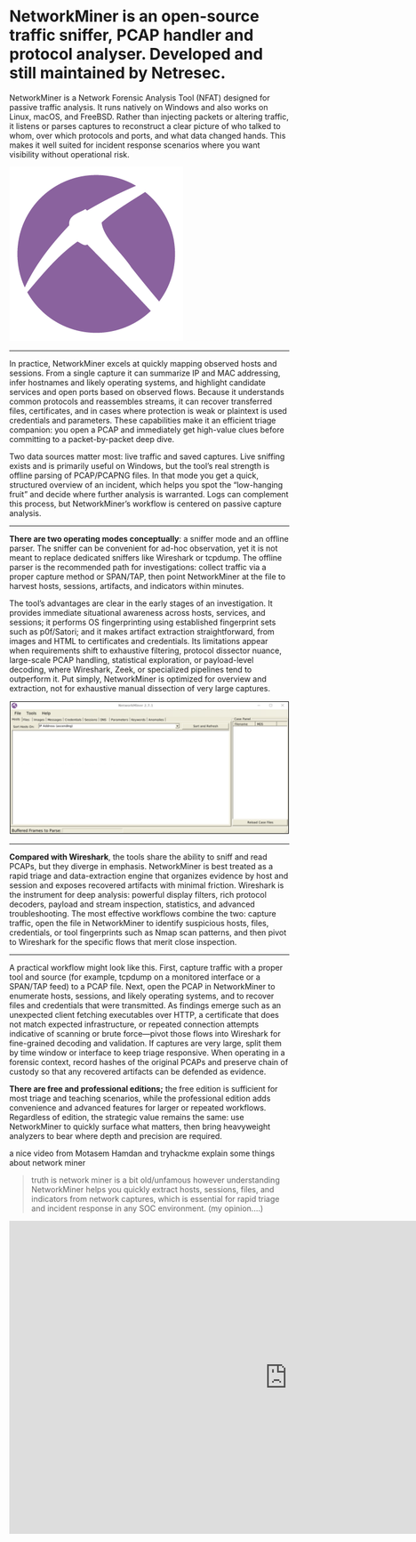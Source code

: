 
# NetworkMiner is an open-source traffic sniffer, PCAP handler and protocol analyser. Developed and still maintained by Netresec.


NetworkMiner is a Network Forensic Analysis Tool (NFAT) designed for passive traffic analysis. It runs natively on Windows and also works on Linux, macOS, and FreeBSD. Rather than injecting packets or altering traffic, it listens or parses captures to reconstruct a clear picture of who talked to whom, over which protocols and ports, and what data changed hands. This makes it well suited for incident response scenarios where you want visibility without operational risk.

![Hashing Example](../../assets/img28.png)

---

In practice, NetworkMiner excels at quickly mapping observed hosts and sessions. From a single capture it can summarize IP and MAC addressing, infer hostnames and likely operating systems, and highlight candidate services and open ports based on observed flows. Because it understands common protocols and reassembles streams, it can recover transferred files, certificates, and in cases where protection is weak or plaintext is used credentials and parameters. These capabilities make it an efficient triage companion: you open a PCAP and immediately get high-value clues before committing to a packet-by-packet deep dive.

Two data sources matter most: live traffic and saved captures. Live sniffing exists and is primarily useful on Windows, but the tool’s real strength is offline parsing of PCAP/PCAPNG files. In that mode you get a quick, structured overview of an incident, which helps you spot the “low-hanging fruit” and decide where further analysis is warranted. Logs can complement this process, but NetworkMiner’s workflow is centered on passive capture analysis.

---

**There are two operating modes conceptually**: a sniffer mode and an offline parser. The sniffer can be convenient for ad-hoc observation, yet it is not meant to replace dedicated sniffers like Wireshark or tcpdump. The offline parser is the recommended path for investigations: collect traffic via a proper capture method or SPAN/TAP, then point NetworkMiner at the file to harvest hosts, sessions, artifacts, and indicators within minutes.

The tool’s advantages are clear in the early stages of an investigation. It provides immediate situational awareness across hosts, services, and sessions; it performs OS fingerprinting using established fingerprint sets such as p0f/Satori; and it makes artifact extraction straightforward, from images and HTML to certificates and credentials. Its limitations appear when requirements shift to exhaustive filtering, protocol dissector nuance, large-scale PCAP handling, statistical exploration, or payload-level decoding, where Wireshark, Zeek, or specialized pipelines tend to outperform it. Put simply, NetworkMiner is optimized for overview and extraction, not for exhaustive manual dissection of very large captures.

![Hashing Example](../../assets/img29.png)

---

**Compared with Wireshark**, the tools share the ability to sniff and read PCAPs, but they diverge in emphasis. NetworkMiner is best treated as a rapid triage and data-extraction engine that organizes evidence by host and session and exposes recovered artifacts with minimal friction. Wireshark is the instrument for deep analysis: powerful display filters, rich protocol decoders, payload and stream inspection, statistics, and advanced troubleshooting. The most effective workflows combine the two: capture traffic, open the file in NetworkMiner to identify suspicious hosts, files, credentials, or tool fingerprints such as Nmap scan patterns, and then pivot to Wireshark for the specific flows that merit close inspection.

---

A practical workflow might look like this. First, capture traffic with a proper tool and source (for example, tcpdump on a monitored interface or a SPAN/TAP feed) to a PCAP file. Next, open the PCAP in NetworkMiner to enumerate hosts, sessions, and likely operating systems, and to recover files and credentials that were transmitted. As findings emerge such as an unexpected client fetching executables over HTTP, a certificate that does not match expected infrastructure, or repeated connection attempts indicative of scanning or brute force—pivot those flows into Wireshark for fine-grained decoding and validation. If captures are very large, split them by time window or interface to keep triage responsive. When operating in a forensic context, record hashes of the original PCAPs and preserve chain of custody so that any recovered artifacts can be defended as evidence.

**There are free and professional editions;** the free edition is sufficient for most triage and teaching scenarios, while the professional edition adds convenience and advanced features for larger or repeated workflows. Regardless of edition, the strategic value remains the same: use NetworkMiner to quickly surface what matters, then bring heavyweight analyzers to bear where depth and precision are required.


a nice video from  Motasem Hamdan and tryhackme explain some things about network miner
> truth is network miner is a bit old/unfamous however understanding NetworkMiner helps you quickly extract hosts, sessions, files, and indicators from network captures, which is essential for rapid triage and incident response in any SOC environment. (my opinion....)
<div style="text-align:center;">
  <iframe width="1000" height="563" src="https://www.youtube.com/embed/U9oG9IlvywA" title="Network Forensics with Network Miner | TryHackMe SOC Level 1" frameborder="0" allow="accelerometer; autoplay; clipboard-write; encrypted-media; gyroscope; picture-in-picture; web-share" referrerpolicy="strict-origin-when-cross-origin" allowfullscreen></iframe>
</div>